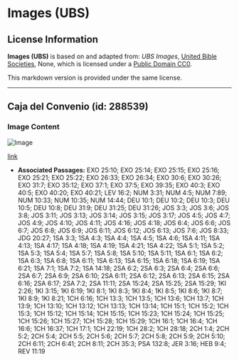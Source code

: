 # Images (UBS)

## License Information

**Images (UBS)** is based on and adapted from: _UBS Images_, [United Bible Societies](https://unitedbiblesocieties.org/), None, which is licensed under a [Public Domain CC0](https://creativecommons.org/public-domain/cc0/).

This markdown version is provided under the same license.



--------------------------------

## Caja del Convenio (id: 288539)

### Image Content

![Image](https://cdn.aquifer.bible/aquifer-content/resources/Media/WEB-0440_convenant_box.jpg)

[link](https://cdn.aquifer.bible/aquifer-content/resources/Media/WEB-0440_convenant_box.jpg)

* **Associated Passages:** EXO 25:10; EXO 25:14; EXO 25:15; EXO 25:16; EXO 25:21; EXO 25:22; EXO 26:33; EXO 26:34; EXO 30:6; EXO 30:26; EXO 31:7; EXO 35:12; EXO 37:1; EXO 37:5; EXO 39:35; EXO 40:3; EXO 40:5; EXO 40:20; EXO 40:21; LEV 16:2; NUM 3:31; NUM 4:5; NUM 7:89; NUM 10:33; NUM 10:35; NUM 14:44; DEU 10:1; DEU 10:2; DEU 10:3; DEU 10:5; DEU 10:8; DEU 31:9; DEU 31:25; DEU 31:26; JOS 3:3; JOS 3:6; JOS 3:8; JOS 3:11; JOS 3:13; JOS 3:14; JOS 3:15; JOS 3:17; JOS 4:5; JOS 4:7; JOS 4:9; JOS 4:10; JOS 4:11; JOS 4:16; JOS 4:18; JOS 6:4; JOS 6:6; JOS 6:7; JOS 6:8; JOS 6:9; JOS 6:11; JOS 6:12; JOS 6:13; JOS 7:6; JOS 8:33; JDG 20:27; 1SA 3:3; 1SA 4:3; 1SA 4:4; 1SA 4:5; 1SA 4:6; 1SA 4:11; 1SA 4:13; 1SA 4:17; 1SA 4:18; 1SA 4:19; 1SA 4:21; 1SA 4:22; 1SA 5:1; 1SA 5:2; 1SA 5:3; 1SA 5:4; 1SA 5:7; 1SA 5:8; 1SA 5:10; 1SA 5:11; 1SA 6:1; 1SA 6:2; 1SA 6:3; 1SA 6:8; 1SA 6:11; 1SA 6:13; 1SA 6:15; 1SA 6:18; 1SA 6:19; 1SA 6:21; 1SA 7:1; 1SA 7:2; 1SA 14:18; 2SA 6:2; 2SA 6:3; 2SA 6:4; 2SA 6:6; 2SA 6:7; 2SA 6:9; 2SA 6:10; 2SA 6:11; 2SA 6:12; 2SA 6:13; 2SA 6:15; 2SA 6:16; 2SA 6:17; 2SA 7:2; 2SA 11:11; 2SA 15:24; 2SA 15:25; 2SA 15:29; 1KI 2:26; 1KI 3:15; 1KI 6:19; 1KI 8:1; 1KI 8:3; 1KI 8:4; 1KI 8:5; 1KI 8:6; 1KI 8:7; 1KI 8:9; 1KI 8:21; 1CH 6:16; 1CH 13:3; 1CH 13:5; 1CH 13:6; 1CH 13:7; 1CH 13:9; 1CH 13:10; 1CH 13:12; 1CH 13:13; 1CH 13:14; 1CH 15:1; 1CH 15:2; 1CH 15:3; 1CH 15:12; 1CH 15:14; 1CH 15:15; 1CH 15:23; 1CH 15:24; 1CH 15:25; 1CH 15:26; 1CH 15:27; 1CH 15:28; 1CH 15:29; 1CH 16:1; 1CH 16:4; 1CH 16:6; 1CH 16:37; 1CH 17:1; 1CH 22:19; 1CH 28:2; 1CH 28:18; 2CH 1:4; 2CH 5:2; 2CH 5:4; 2CH 5:5; 2CH 5:6; 2CH 5:7; 2CH 5:8; 2CH 5:9; 2CH 5:10; 2CH 6:11; 2CH 6:41; 2CH 8:11; 2CH 35:3; PSA 132:8; JER 3:16; HEB 9:4; REV 11:19

